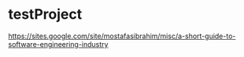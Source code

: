 # testProject
https://sites.google.com/site/mostafasibrahim/misc/a-short-guide-to-software-engineering-industry
